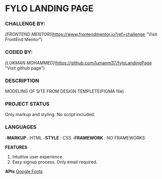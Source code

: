 # FYLO LANDING PAGE

### CHALLENGE BY:
 _[FRONTEND MENTOR]_(https://www.frontendmentor.io?ref=challenge "Visit FrontEnd Mentor")

### CODED BY:
_[LUKMAN MOHAMMED]_(https://github.com/lumanm37/fyloLandingPage "Visit github page")

### DESCRIPTION
 MODELING OF SITE FROM DESIGN TEMPLETE(FIGMA file)

 ### PROJECT STATUS
 Only markup and styling. No script included.

 ### LANGUAGES
-**MARKUP**    : HTML
-**STYLE**     : CSS
-**FRAMEWORK** : NO FRAMEWORKS

**FEATURES**
1. Intuitive user experience. 
2. Easy signup process. Only email required.

**APIs**
[Google Fonts](https://fonts.google.com) 